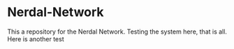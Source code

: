 # Nerdal-Network
This a repository for the Nerdal Network.
Testing the system here, that is all.
Here is another test
